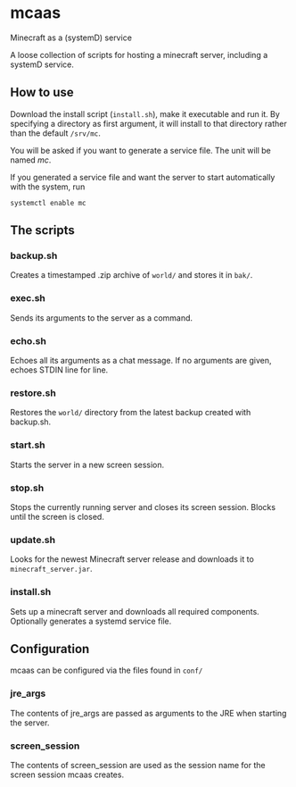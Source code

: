 # mcaas
Minecraft as a (systemD) service

A loose collection of scripts for hosting a minecraft server, including a systemD service.

## How to use
Download the install script (`install.sh`), make it executable and run it.
By specifying a directory as first argument, it will install to that directory rather than the default `/srv/mc`.

You will be asked if you want to generate a service file. The unit will be named _mc_.

If you generated a service file and want the server to start automatically with the system, run

```systemctl enable mc```

## The scripts
### backup.sh
Creates a timestamped .zip archive of `world/`
and stores it in `bak/`.

### exec.sh
Sends its arguments to the server as a command.

### echo.sh
Echoes all its arguments as a chat message.
If no arguments are given, echoes STDIN line for line.

### restore.sh
Restores the `world/` directory from the latest backup created with backup.sh.

### start.sh
Starts the server in a new screen session.

### stop.sh
Stops the currently running server and closes its screen session.
Blocks until the screen is closed.

### update.sh
Looks for the newest Minecraft server release and downloads it to `minecraft_server.jar`.

### install.sh
Sets up a minecraft server and downloads all required components.
Optionally generates a systemd service file.

## Configuration
mcaas can be configured via the files found in `conf/`

### jre_args
The contents of jre_args are passed as arguments to the JRE when starting the server.

### screen_session
The contents of screen_session are used as the session name for the screen session mcaas creates.
